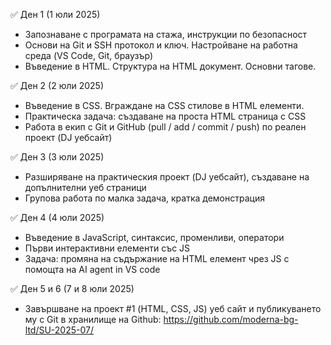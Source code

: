 ✅ Ден 1 (1 юли 2025)
- Запознаване с програмата на стажа, инструкции по безопасност
- Основи на Git и SSH протокол и ключ. Настройване на работна среда (VS Code, Git, браузър)
- Въведение в HTML. Структура на HTML документ. Oсновни тагове.

✅ Ден 2 (2 юли 2025)
- Въведение в CSS. Вграждане на CSS стилове в HTML елементи.
- Практическа задача: създаване на проста HTML страница с CSS
- Работа в екип с Git и GitHub (pull / add / commit / push) по реален проект (DJ уебсайт)

✅ Ден 3 (3 юли 2025)
- Разширяване на практическия проект (DJ уебсайт), създаване на допълнителни уеб страници
- Групова работа по малка задача, кратка демонстрация

✅ Ден 4 (4 юли 2025)
- Въведение в JavaScript, синтаксис, променливи, оператори
- Първи интерактивни елементи със JS
- Задача: промяна на съдържание на HTML елемент чрез JS с помощта на AI agent in VS code

✅ Ден 5 и 6 (7 и 8 юли 2025)
- Завършване на проект #1 (HTML, CSS, JS) уеб сайт и публикуването му с Git в хранилище на Github:
https://github.com/moderna-bg-ltd/SU-2025-07/
